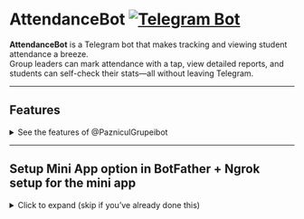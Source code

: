 # AttendanceBot [![Telegram Bot](https://img.shields.io/badge/Telegram-Bot-blue?logo=telegram)](https://t.me/PazniculGrupeiBot)

**AttendanceBot** is a Telegram bot that makes tracking and viewing student attendance a breeze.  
Group leaders can mark attendance with a tap, view detailed reports, and students can self-check their stats—all without leaving Telegram.

---

## Features

<details>
<summary>See the features of @PazniculGrupeibot </summary>

## 1. Greeting page
   
The Greeting Page is your bot’s central dashboard, designed for maximum convenience and lightning‑fast access:

<img width="578" height="743" alt="image" src="https://github.com/user-attachments/assets/9942c808-6701-4897-9a0f-4285c5873732" />

 ### Personal Schedule
 - Instantly view yesterday’s, today’s, tomorrow’s or this week’s timetable.

### Dark/Light Theme
- Toggle between dark and light modes for comfortable viewing in any environment.

### User Context
- Displays the student’s name and role (Student, Monitor, Admin, etc.) pulled directly from the database.

### Attendance Controls

- View My Attendance (individual student history)

- Log Attendance (for Monitors and Admins)

- View Group Attendance (full group statistics for Monitors and Admins)

Everything you need as a Monitor - schedule lookup, attendance logging, and analytics—is automated and just one click away.


## 2. View My Attendance

Each student can view and analyze their own attendance data through:

<img width="1000" height="711" alt="image" src="https://github.com/user-attachments/assets/23bb3ac9-a63b-4481-ac17-1df0d402b3a9" />

## Summary Cards
### Quick stats for:
- Today, This Week, This Month, and All Time.

- Shows total sessions, total absences (unmotivated vs. motivated) and absence rate.

- All Time card adds “Lab Misses” count and an Estimated Fee for any missed labs.

## By Subject Absence Rates
### A table breaking down, for each subject:
- Lecture, seminar and lab absence counts & percentages

- Overall absence rate per subject

## Detailed Absence Logs
### Full listings of every absence entry in separate tables for:
- This Week

- This Month

- All Time

This page gives students both a high‑level snapshot and deep dives into their attendance history—complete with custom lab‑fee estimates for missed practical sessions.

## 3. Log Attendance (For Monitors, Admins & Moderators)

This page empowers Monitors, Admins, and Moderators to record and review group attendance with ease:

<img width="770" height="859" alt="image" src="https://github.com/user-attachments/assets/2ec37d23-6c5e-4a58-a88b-2b16144afa2f" />

### Date Navigation
- Quickly jump to any past session using the “← 4d”, “← 3d”, “Today”, “→ 1d” buttons, then return to the full schedule.

### Attendance Toggles
- Each student’s row shows one toggle per time slot—green for present, red for absent.

### Motivation Controls
- For any absence, check Motivated and enter a custom reason (e.g. “Being late”, “Feels sick”).

### Audit Trail
- See which user marked each attendance entry and when, directly in the table.

## Attendance Editing 

  <img width="602" height="353" alt="image" src="https://github.com/user-attachments/assets/f2832153-7671-4061-86ef-5d67be5ada63" />

### Edit Any Entry
- Monitors, Admins, and Moderators can update attendance toggles or motivation flags after the fact.

### Who & When
- Each edited cell shows the user’s name and the exact timestamp of the last change.

### Full History
- Every update is recorded in the database, ensuring a complete, tamper‑proof audit trail.

Everything is laid out in a responsive, dark/light‑theme table for fast, accurate logging and complete accountability.

## 3. View Group Attendance
This page provides a high‑level overview of your entire group’s attendance:

<img width="619" height="908" alt="image" src="https://github.com/user-attachments/assets/52495dfa-ea34-4d3b-ba10-9fba855737e8" />

## Group Summary Cards
### Quick stats for the whole group showing:

- Today, This Week, This Month, and All Time

- Format: Present / Total (S%)

## Per‑Student Breakdown
### A table listing each student with columns for:

- Today, This Week, Month, All Time – sessions attended / total (%)

## View – button to drill down into that student’s personal attendance page

All percentages are calculated on‑the‑fly, giving you instant insight into who’s on track and who may need follow‑up.



</details>


---

## Setup Mini App option in BotFather + Ngrok setup for the mini app

<details>
<summary>Click to expand (skip if you’ve already done this)</summary>

1. Open a chat with [@BotFather](https://t.me/BotFather) in Telegram.  
2. Send `/newbot`, then follow prompts to choose:
   - **Name:** Your bot’s display name (e.g. _AttendanceBot_)  
   - **Username:** Must end in `_bot` (e.g. _AttendanceDemo_bot_)  
3. When BotFather returns your **API token**, copy it.  
4. Set your bot:
   1. Send `/mybots`, then follow than choose:
   2. Bot Settings -> Configure Mini App -> Enable Mini App
   3. Send to bot your https link, since i run my bot localy on PC i'll use ngrok (See how to setup below) (https://234yourlink.ngrok-free.app/TG_Bot/miniapp/greeting.php)

6. In your project’s `src/config.php`, set:
   define('TELEGRAM_TOKEN', 'PASTE_YOUR_TOKEN_HERE');
   
And in `poll.php`: $host = (https://234yourlink.ngrok-free.app/TG_Bot/miniapp/index.html)
   


## HOW TO SET UP NGROK (To run localy on your PC)

<details>
<summary>Click to expand (skip if you’ve already done this)</summary>
   
### 1. Prerequisites
- **XAMPP** Control Panel installed and running:
  - Apache → port 80  
  - MySQL → port 3306  
- Your bot’s code in `C:\xampp\htdocs\TG_Bot`

### 2. Verify Local Setup
Open in your browser:  http://localhost/TG_Bot

You should see your page.

### 3. Install & Authenticate ngrok

As Admin in PowerShell:
Through Chocolatey  `choco install ngrok -y` then run `ngrok http 80`

Chocolatey Installation: 
`Set-ExecutionPolicy Bypass -Scope Process -Force
[System.Net.ServicePointManager]::SecurityProtocol = [System.Net.ServicePointManager]::SecurityProtocol -bor  3072
iex ((New-Object System.Net.WebClient).DownloadString('https://community.chocolatey.org/install.ps1'))`


Or Manually:
1. Download ngrok: https://ngrok.com/download
2. Unzip `ngrok.exe` to, e.g., `C:\tools\ngrok\`  
3. Sign up at https://dashboard.ngrok.com/signup and copy your **authtoken** from “Get Started”  
4. In PowerShell:
`
   cd C:\tools\ngrok
   .\ngrok.exe config add-authtoken YOUR_AUTHTOKEN `
### 4. Start the Tunnel
` cd C:\tools\ngrok
.\ngrok.exe http 80 `
Copy the Forwarding URL (e.g. https://abcd1234.ngrok-free.app).

### 5. Set Your Telegram Webhook
Invoke-WebRequest "https://api.telegram.org/bot<YOUR_BOT_TOKEN>/setWebhook?url=<NGROK_URL>/TG_Bot/webhook.php"

### 6. Test
Send `/start` to your bot; it should reply.
View live HTTP logs at: http://127.0.0.1:4040/inspect/http




   
